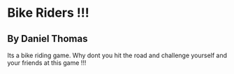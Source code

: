 # Bike Riders !!!
## By Daniel Thomas
Its a bike riding game. Why dont you hit the road and challenge yourself and your friends at this game !!!